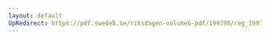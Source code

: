 ```yaml
---
layout: default
UpRedirect: https://pdf.swedeb.se/riksdagen-volumeG-pdf/199798/reg_199798/reg_199798_0053.pdf
---
```

